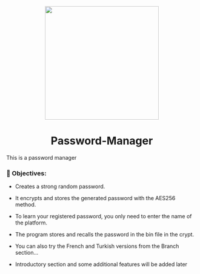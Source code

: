 <div align=center>
<img height=300 src="https://media.giphy.com/media/fRYV4ck2DRYpBmpG1f/giphy.gif"/>
<h1>Password-Manager</h1>
</div>

This is a password manager

### :telescope: Objectives:

- Creates a strong random password.

- It encrypts and stores the generated password with the AES256 method.

- To learn your registered password, you only need to enter the name of the platform.

- The program stores and recalls the password in the bin file in the crypt.

- You can also try the French and Turkish versions from the Branch section...

- Introductory section and some additional features will be added later

